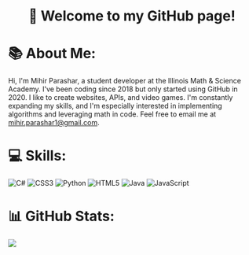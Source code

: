 <h1 align="center">👋 Welcome to my GitHub page!</h1>

# 📚 About Me:
<p align="left">Hi, I'm Mihir Parashar, a student developer at the Illinois Math & Science Academy. I've been coding since 2018 but only started using GitHub in 2020. I like to create websites, APIs, and video games. I'm constantly expanding my skills, and I'm especially interested in implementing algorithms and leveraging math in code. Feel free to email me at <a href="mailto:mihir.parashar1@gmail.com">mihir.parashar1@gmail.com</a>.</p>

# 💻 Skills:
![C#](https://img.shields.io/badge/c%23-%23239120.svg?style=for-the-badge&logo=csharp&logoColor=white) ![CSS3](https://img.shields.io/badge/css3-%231572B6.svg?style=for-the-badge&logo=css3&logoColor=white) ![Python](https://img.shields.io/badge/python-3670A0?style=for-the-badge&logo=python&logoColor=ffdd54) ![HTML5](https://img.shields.io/badge/html5-%23E34F26.svg?style=for-the-badge&logo=html5&logoColor=white) ![Java](https://img.shields.io/badge/java-%23ED8B00.svg?style=for-the-badge&logo=openjdk&logoColor=white) ![JavaScript](https://img.shields.io/badge/javascript-%23323330.svg?style=for-the-badge&logo=javascript&logoColor=%23F7DF1E)

# 📊 GitHub Stats:
![](https://github-readme-stats.vercel.app/api/top-langs/?username=mihirparashar&theme=dark&hide_border=false&include_all_commits=false&count_private=true&layout=compact)

<!-- Proudly created with GPRM ( https://gprm.itsvg.in ) -->
